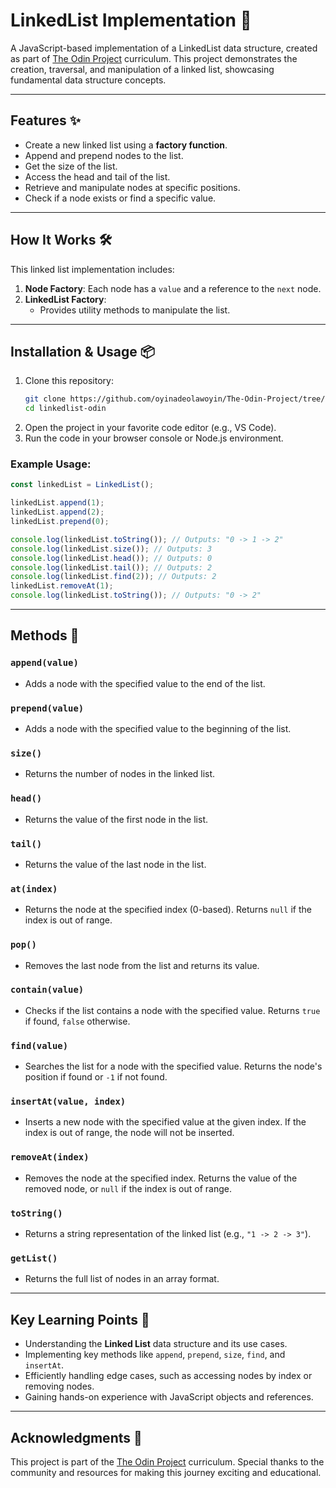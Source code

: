 # LinkedList Implementation 🚀

A JavaScript-based implementation of a LinkedList data structure, created as part of [The Odin Project](https://www.theodinproject.com/) curriculum. This project demonstrates the creation, traversal, and manipulation of a linked list, showcasing fundamental data structure concepts.

---

## Features ✨

- Create a new linked list using a **factory function**.
- Append and prepend nodes to the list.
- Get the size of the list.
- Access the head and tail of the list.
- Retrieve and manipulate nodes at specific positions.
- Check if a node exists or find a specific value.

---

## How It Works 🛠️

This linked list implementation includes:
1. **Node Factory**: Each node has a `value` and a reference to the `next` node.
2. **LinkedList Factory**:
   - Provides utility methods to manipulate the list.

---

## Installation & Usage 📦

1. Clone this repository:
   ```bash
   git clone https://github.com/oyinadeolawoyin/The-Odin-Project/tree/main/javascript/LinkedList
   cd linkedlist-odin
   ```
2. Open the project in your favorite code editor (e.g., VS Code).
3. Run the code in your browser console or Node.js environment.

### Example Usage:
```javascript
const linkedList = LinkedList();

linkedList.append(1);
linkedList.append(2);
linkedList.prepend(0);

console.log(linkedList.toString()); // Outputs: "0 -> 1 -> 2"
console.log(linkedList.size()); // Outputs: 3
console.log(linkedList.head()); // Outputs: 0
console.log(linkedList.tail()); // Outputs: 2
console.log(linkedList.find(2)); // Outputs: 2
linkedList.removeAt(1);
console.log(linkedList.toString()); // Outputs: "0 -> 2"
```

---

## Methods 🧰

### `append(value)`
- Adds a node with the specified value to the end of the list.

### `prepend(value)`
- Adds a node with the specified value to the beginning of the list.

### `size()`
- Returns the number of nodes in the linked list.

### `head()`
- Returns the value of the first node in the list.

### `tail()`
- Returns the value of the last node in the list.

### `at(index)`
- Returns the node at the specified index (0-based). Returns `null` if the index is out of range.

### `pop()`
- Removes the last node from the list and returns its value.

### `contain(value)`
- Checks if the list contains a node with the specified value. Returns `true` if found, `false` otherwise.

### `find(value)`
- Searches the list for a node with the specified value. Returns the node's position if found or `-1` if not found.

### `insertAt(value, index)`
- Inserts a new node with the specified value at the given index. If the index is out of range, the node will not be inserted.

### `removeAt(index)`
- Removes the node at the specified index. Returns the value of the removed node, or `null` if the index is out of range.

### `toString()`
- Returns a string representation of the linked list (e.g., `"1 -> 2 -> 3"`).

### `getList()`
- Returns the full list of nodes in an array format.

---

## Key Learning Points 📘

- Understanding the **Linked List** data structure and its use cases.
- Implementing key methods like `append`, `prepend`, `size`, `find`, and `insertAt`.
- Efficiently handling edge cases, such as accessing nodes by index or removing nodes.
- Gaining hands-on experience with JavaScript objects and references.

---

## Acknowledgments 🙌

This project is part of the [The Odin Project](https://www.theodinproject.com/) curriculum. Special thanks to the community and resources for making this journey exciting and educational.